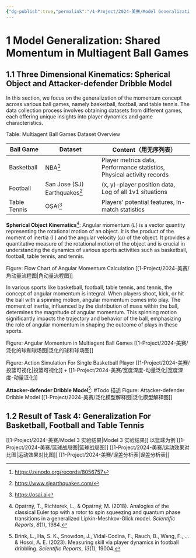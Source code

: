 ```yaml
---
{"dg-publish":true,"permalink":"/1-Project/2024-美赛/Model Generalization/"}
---
```


# 1 Model Generalization: Shared Momentum in Multiagent Ball Games
## 1.1 Three Dimensional Kinematics: Spherical Object and Attacker-defender Dribble Model
In this section, we focus on the generalization of the momentum concept across various ball games, namely basketball, football, and table tennis. The data collection process involves obtaining datasets from different games, each offering unique insights into player dynamics and game characteristics.

Table: Multiagent Ball Games Dataset Overview

| Ball Game | Dataset | Content（用无序列表） |
| ---- | ---- | ---- |
| Basketball | NBA[^2] | Player metrics data, Performance statistics, Physical activity records |
| Football | San Jose (SJ) Earthquakes[^1] | (x, y)-player position data, Log of all 1v1 situations |
| Table Tennis | OSAI[^3] | Players' potential features, In-match statistics |

**Spherical Object Kinematics**[^4]: Angular momentum ($L$) is a vector quantity representing the rotational motion of an object. It is the product of the moment of inertia ($I$ ) and the angular velocity ($ω$) of the object. It provides a quantitative measure of the rotational motion of the object and is crucial in understanding the dynamics of various sports activities such as basketball, football, table tennis, and tennis.

Figure: Flow Chart of Angular Momentum Calculation
[[1-Project/2024-美赛/角动量流程图\|角动量流程图]]

In various sports like basketball, football, table tennis, and tennis, the concept of angular momentum is integral. When players shoot, kick, or hit the ball with a spinning motion, angular momentum comes into play. The moment of inertia, influenced by the distribution of mass within the ball, determines the magnitude of angular momentum. This spinning motion significantly impacts the trajectory and behavior of the ball, emphasizing the role of angular momentum in shaping the outcome of plays in these sports.

Figure: Angular Momentum in Multiagent Ball Games
[[1-Project/2024-美赛/泛化的球和球场图\|泛化的球和球场图]]


Figure: Action Simulation For Single Basketball Player
[[1-Project/2024-美赛/投篮可视化\|投篮可视化]] + [[1-Project/2024-美赛/宽度深度-动量泛化\|宽度深度-动量泛化]]

**Attacker-defender Dribble Model**[^5]: #Todo 描述
Figure: Attacker-defender Dribble Model
[[1-Project/2024-美赛/泛化模型解释图\|泛化模型解释图]]

## 1.2 Result of Task 4: Generalization For Basketball, Football and Table Tennis
[[1-Project/2024-美赛/Model 3 实验结果\|Model 3 实验结果]]
以篮球为例
[[1-Project/2024-美赛/篮球战局图\|篮球战局图]]
[[1-Project/2024-美赛/运动效果对比图\|运动效果对比图]]
[[1-Project/2024-美赛/误差分析表\|误差分析表]]


[^1]: https://www.sjearthquakes.com/
[^2]: https://zenodo.org/records/8056757
[^3]: https://osai.ai
[^4]: Opatrný, T., Richterek, L., & Opatrný, M. (2018). Analogies of the classical Euler top with a rotor to spin squeezing and quantum phase transitions in a generalized Lipkin-Meshkov-Glick model. _Scientific Reports_, _8_(1), 1984.
[^5]: Brink, L., Ha, S. K., Snowdon, J., Vidal-Codina, F., Rauch, B., Wang, F., … & Hosoi, A. E. (2023). Measuring skill via player dynamics in football dribbling. _Scientific Reports_, _13_(1), 19004.